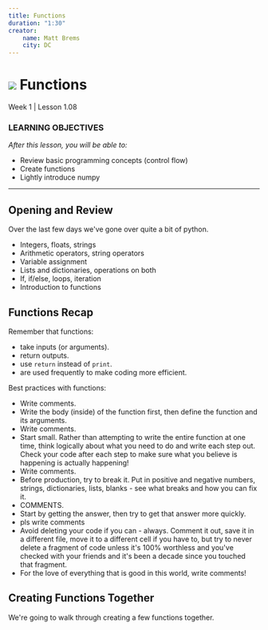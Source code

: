 ```yaml
---
title: Functions
duration: "1:30"
creator:
    name: Matt Brems
    city: DC
---
```


# ![](https://ga-dash.s3.amazonaws.com/production/assets/logo-9f88ae6c9c3871690e33280fcf557f33.png) Functions
Week 1 | Lesson 1.08


### LEARNING OBJECTIVES
*After this lesson, you will be able to:*
- Review basic programming concepts (control flow)
- Create functions
- Lightly introduce numpy

---

## Opening and Review

Over the last few days we've gone over quite a bit of python.

- Integers, floats, strings
- Arithmetic operators, string operators
- Variable assignment
- Lists and dictionaries, operations on both
- If, if/else, loops, iteration
- Introduction to functions

## Functions Recap

Remember that functions:
- take inputs (or arguments).
- return outputs.
- use `return` instead of `print`.
- are used frequently to make coding more efficient.

Best practices with functions:
- Write comments.
- Write the body (inside) of the function first, then define the function and its arguments.
- Write comments.
- Start small. Rather than attempting to write the entire function at one time, think logically about what you need to do and write each step out. Check your code after each step to make sure what you believe is happening is actually happening!
- Write comments.
- Before production, try to break it. Put in positive and negative numbers, strings, dictionaries, lists, blanks - see what breaks and how you can fix it.
- COMMENTS.
- Start by getting the answer, then try to get that answer more quickly.
- pls write comments
- Avoid deleting your code if you can - always. Comment it out, save it in a different file, move it to a different cell if you have to, but try to never delete a fragment of code unless it's 100% worthless and you've checked with your friends and it's been a decade since you touched that fragment.
- For the love of everything that is good in this world, write comments!

## Creating Functions Together

We're going to walk through creating a few functions together.